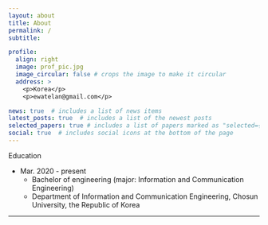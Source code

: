 ```yaml
---
layout: about
title: About
permalink: /
subtitle: 

profile:
  align: right
  image: prof_pic.jpg
  image_circular: false # crops the image to make it circular
  address: >
    <p>Korea</p>
    <p>ewatelan@gmail.com</p>

news: true  # includes a list of news items
latest_posts: true  # includes a list of the newest posts
selected_papers: true # includes a list of papers marked as "selected={true}"
social: true  # includes social icons at the bottom of the page
---
```


Education

- Mar. 2020 - present
  - Bachelor of engineering (major: Information and Communication Engineering)
  - Department of Information and Communication Engineering, Chosun University, the Republic of Korea

---
